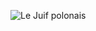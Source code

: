![Le Juif polonais](https://upload.wikimedia.org/wikipedia/commons/thumb/2/23/Hrh_Princess_Elizabeth_in_the_Auxiliary_Territorial_Service%2C_April_1945_TR2832.jpg/500px-Hrh_Princess_Elizabeth_in_the_Auxiliary_Territorial_Service%2C_April_1945_TR2832.jpg)